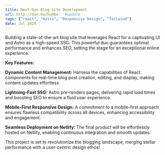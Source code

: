 ```yaml
---
title: Next-Gen Blog Site Development
url: http://dan.ma/humbe   #update
tags: ["react", "Astro", "Responsive Design", "Tailwind"]
date: Jul.2024
---
```


Building a state-of-the-art blog site that leverages React for a captivating UI and Astro as a high-speed SSG. This powerful duo guarantees optimal performance and enhances SEO, setting the stage for an exceptional online experience.

**Key Features:**

**Dynamic Content Management:** Harness the capabilities of React components for real-time blog post creation, editing, and display, making content updates effortless.

**Lightning-Fast SSG:** Astro pre-renders pages, delivering rapid load times and boosting SEO to ensure a fluid user experience.

**Mobile-First Responsive Design:** A commitment to a mobile-first approach ensures flawless compatibility across all devices, enhancing accessibility and engagement.

**Seamless Deployment on Netlify:** The final product will be effortlessly hosted on Netlify, enabling continuous integration and smooth updates.

This project is set to revolutionize the blogging landscape, merging stellar performance with a user-centric design ethos!